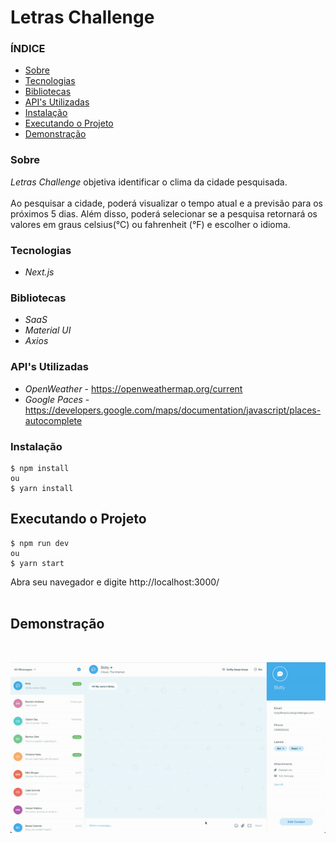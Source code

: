 # Letras Challenge


### ÍNDICE

- [Sobre](#Sobre)
- [Tecnologias](#Tecnologias)
- [Bibliotecas](#Bibliotecas)
- [API's Utilizadas](#API's-Utilizadas)
- [Instalação](#Instalação)
- [Executando o Projeto](#Executando-o-Projeto)
- [Demonstração](#Demonstração)



### Sobre

_Letras Challenge_ objetiva identificar o clima da cidade pesquisada.
<br>
<br>
Ao pesquisar a cidade, poderá visualizar o tempo atual e a previsão para os próximos 5 dias. Além disso, poderá selecionar se a pesquisa retornará os valores em graus celsius(°C) ou fahrenheit (°F) e escolher o idioma.

### Tecnologias

- _Next.js_

### Bibliotecas

- _SaaS_
- _Material UI_
- _Axios_

### API's Utilizadas

- _OpenWeather_ - https://openweathermap.org/current
- _Google Paces_ - https://developers.google.com/maps/documentation/javascript/places-autocomplete

### Instalação

```shell
$ npm install
ou
$ yarn install
```

## Executando o Projeto

```shell
$ npm run dev
ou
$ yarn start
```

Abra seu navegador e digite http://localhost:3000/
<br>
<br>

## Demonstração

<br>
<p align="center"><img src="https://raw.githubusercontent.com/rbricardo/trusty-challenge/main/public/chatbot.gif"></p>

<br>
<br>


